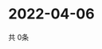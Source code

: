 # 2022-04-06
  共 0条

  <!-- BEGIN -->
  <!-- 最后更新时间Wed Apr 06 2022 14:04:06 GMT+0000 (Coordinated Universal Time) -->
  
  <!-- END -->
  
  